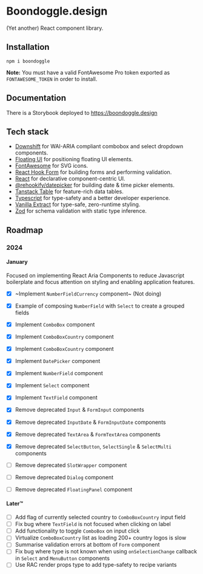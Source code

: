 # Boondoggle.design

(Yet another) React component library.

## Installation

```shell
npm i boondoggle
```

**Note:** You must have a valid FontAwesome Pro token exported as `FONTAWESOME_TOKEN` in order to
install.

## Documentation

There is a Storybook deployed to <https://boondoggle.design>

## Tech stack

-   [Downshift](https://www.downshift-js.com/) for WAI-ARIA compliant combobox and select dropdown
    components.
-   [Floating UI](https://floating-ui.com/) for positioning floating UI elements.
-   [FontAwesome](https://fontawesome.com/) for SVG icons.
-   [React Hook Form](https://www.react-hook-form.com/) for building forms and performing
    validation.
-   [React](https://react.dev/) for declarative component-centric UI.
-   [@rehookify/datepicker](https://github.com/rehookify/datepicker) for building date & time picker
    elements.
-   [Tanstack Table](https://tanstack.com/table/v8) for feature-rich data tables.
-   [Typescript](https://www.typescriptlang.org/) for type-safety and a better developer experience.
-   [Vanilla Extract](https://vanilla-extract.style/) for type-safe, zero-runtime styling.
-   [Zod](https://zod.dev/) for schema validation with static type inference.

## Roadmap

### 2024

#### January

Focused on implementing React Aria Components to reduce Javascript boilerplate and focus attention on
styling and enabling application features.

-   [x] ~Implement `NumberFieldCurrency` component~ (Not doing)
-   [x] Example of composing `NumberField` with `Select` to create a grouped fields
-   [x] Implement `ComboBox` component
-   [x] Implement `ComboBoxCountry` component
-   [x] Implement `ComboBoxCountry` component
-   [x] Implement `DatePicker` component
-   [x] Implement `NumberField` component
-   [x] Implement `Select` component
-   [x] Implement `TextField` component
-   [x] Remove deprecated `Input` & `FormInput` components
-   [x] Remove deprecated `InputDate` & `FormInputDate` components
-   [x] Remove deprecated `TextArea` & `FormTextArea` components
-   [x] Remove deprecated `SelectButton`, `SelectSingle` & `SelectMulti` components

-   [ ] Remove deprecated `SlotWrapper` component
-   [ ] Remove deprecated `Dialog` component
-   [ ] Remove deprecated `FloatingPanel` component

#### Later™️

-   [ ] Add flag of currently selected country to `ComboBoxCountry` input field
-   [ ] Fix bug where `TextField` is not focused when clicking on label
-   [ ] Add functionality to toggle `ComboBox` on input click
-   [ ] Virtualize `ComboBoxCountry` list as loading 200+ country logos is slow
-   [ ] Summarise validation errors at bottom of `Form` component
-   [ ] Fix bug where type is not known when using `onSelectionChange` callback in `Select` and `MenuButton` components
-   [ ] Use RAC render props type to add type-safety to recipe variants
